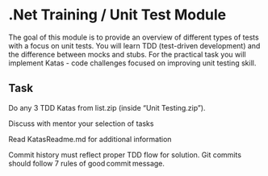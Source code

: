 # .Net Training / Unit Test Module
 The goal of this module is to provide an overview of different types of tests with a focus on unit tests. You will learn TDD (test-driven development) and the difference between mocks and stubs. For the practical task you will implement Katas - code challenges focused on improving unit testing skill.

## Task
Do any 3 TDD Katas from list.zip (inside “Unit Testing.zip”).
 
Discuss with mentor your selection of tasks

Read KatasReadme.md for additional information

Commit history must reflect proper TDD flow for solution. Git commits should follow 7 rules of good commit message.
 

